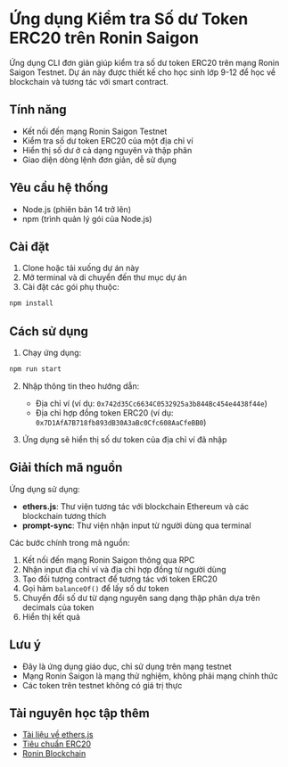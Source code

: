 # Ứng dụng Kiểm tra Số dư Token ERC20 trên Ronin Saigon

Ứng dụng CLI đơn giản giúp kiểm tra số dư token ERC20 trên mạng Ronin Saigon Testnet. Dự án này được thiết kế cho học sinh lớp 9-12 để học về blockchain và tương tác với smart contract.

## Tính năng

- Kết nối đến mạng Ronin Saigon Testnet
- Kiểm tra số dư token ERC20 của một địa chỉ ví
- Hiển thị số dư ở cả dạng nguyên và thập phân
- Giao diện dòng lệnh đơn giản, dễ sử dụng

## Yêu cầu hệ thống

- Node.js (phiên bản 14 trở lên)
- npm (trình quản lý gói của Node.js)

## Cài đặt

1. Clone hoặc tải xuống dự án này
2. Mở terminal và di chuyển đến thư mục dự án
3. Cài đặt các gói phụ thuộc:

```bash
npm install
```

## Cách sử dụng

1. Chạy ứng dụng:

```bash
npm run start
```

2. Nhập thông tin theo hướng dẫn:
   - Địa chỉ ví (ví dụ: `0x742d35Cc6634C0532925a3b844Bc454e4438f44e`)
   - Địa chỉ hợp đồng token ERC20 (ví dụ: `0x7D1AfA7B718fb893dB30A3aBc0Cfc608AaCfeBB0`)

3. Ứng dụng sẽ hiển thị số dư token của địa chỉ ví đã nhập

## Giải thích mã nguồn

Ứng dụng sử dụng:
- **ethers.js**: Thư viện tương tác với blockchain Ethereum và các blockchain tương thích
- **prompt-sync**: Thư viện nhận input từ người dùng qua terminal

Các bước chính trong mã nguồn:
1. Kết nối đến mạng Ronin Saigon thông qua RPC
2. Nhận input địa chỉ ví và địa chỉ hợp đồng từ người dùng
3. Tạo đối tượng contract để tương tác với token ERC20
4. Gọi hàm `balanceOf()` để lấy số dư token
5. Chuyển đổi số dư từ dạng nguyên sang dạng thập phân dựa trên decimals của token
6. Hiển thị kết quả

## Lưu ý

- Đây là ứng dụng giáo dục, chỉ sử dụng trên mạng testnet
- Mạng Ronin Saigon là mạng thử nghiệm, không phải mạng chính thức
- Các token trên testnet không có giá trị thực

## Tài nguyên học tập thêm

- [Tài liệu về ethers.js](https://docs.ethers.io/)
- [Tiêu chuẩn ERC20](https://ethereum.org/en/developers/docs/standards/tokens/erc-20/)
- [Ronin Blockchain](https://roninchain.com/)